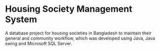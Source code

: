 # Housing Society Management System
A database project for housing societies in Bangladesh to maintain their general and community workflow, which was developed using Java, Java swing and Microsoft SQL 
Server.
